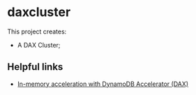 # daxcluster

This project creates:
- A DAX Cluster;

## Helpful links

- [In-memory acceleration with DynamoDB Accelerator (DAX)][1]

[1]: https://docs.amazonaws.cn/en_us/amazondynamodb/latest/developerguide/DAX.html